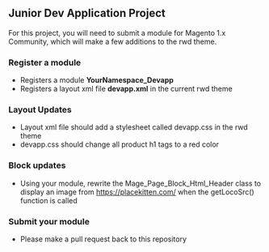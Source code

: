 ## Junior Dev Application Project

For this project, you will need to submit a module for Magento 1.x Community, which will make a few additions to the rwd theme. 

### Register a module
- Registers a module **YourNamespace_Devapp**
- Registers a layout xml file **devapp.xml** in the current rwd theme

### Layout Updates
- Layout xml file should add a stylesheet called devapp.css in the rwd theme
- devapp.css should change all product h1 tags to a red color

### Block updates
- Using your module, rewrite the Mage_Page_Block_Html_Header class to display an image from https://placekitten.com/ when the getLocoSrc() function is called

### Submit your module
- Please make a pull request back to this repository
